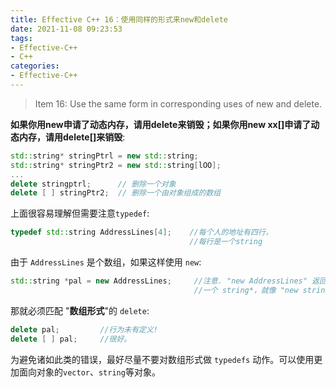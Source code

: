 ```yaml
---
title: Effective C++ 16：使用同样的形式来new和delete
date: 2021-11-08 09:23:53
tags:
- Effective-C++
- C++
categories:
- Effective-C++
---
```


> Item 16: Use the same form in corresponding uses of new and delete.

**如果你用new申请了动态内存，请用delete来销毁；如果你用new xx[]申请了动态内存，请用delete[]来销毁**: 

```c++
std::string* stringPtrl = new std::string;
std::string* stringPtr2 = new std::string[lOO];
...
delete stringptrl;      // 删除一个对象
delete [ ] stringPtr2;  // 删除一个由对象组成的数组
```

上面很容易理解但需要注意`typedef`:

```c++
typedef std::string AddressLines[4];    //每个人的地址有四行，
                                        //每行是一个string
```

由于 `AddressLines` 是个数组，如果这样使用 `new`:

```c++
std::string *pal = new AddressLines;     //注意. "new AddressLines" 返回
                                         //一个 string*，就像 "new string[4]" 一样
```
那就必须匹配 "**数组形式**"的 `delete`:
```c++
delete pal;         //行为未有定义!
delete [ ] pal;     //很好。
```

为避免诸如此类的错误，最好尽量不要对数组形式做 `typedefs` 动作。可以使用更加面向对象的`vector`、`string`等对象。